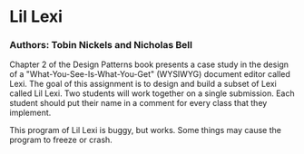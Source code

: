 # Lil Lexi

### Authors: Tobin Nickels and Nicholas Bell ###


Chapter 2 of the Design Patterns book presents a case study in the
design of a "What-You-See-Is-What-You-Get" (WYSIWYG) document
editor called Lexi. The goal of this assignment is to design and build a
subset of Lexi called Lil Lexi. Two students will work together on a
single submission. Each student should put their name in a comment for
every class that they implement.

This program of Lil Lexi is buggy, but works. Some things may cause the program to freeze or crash.

[^1]: This program of Lil Lexi is made for CSC 335 Object-Oriented Programming and Design.




